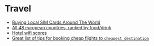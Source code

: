 # Travel

- [Buying Local SIM Cards Around The World](http://toomanyadapters.com/buying-local-sim-cards/)
- [All 48 european countries, ranked by food/drink](https://www.thrillist.com/eat/nation/the-best-places-to-eat-and-drink-in-europe)
- [Hotel wifi scores](http://www.hotelwifitest.com)
- [Great list of tips for booking cheap flights to `cheapest destination`](http://thriftynomads.com/booking-cheapest-flight-possible-anywhere/)
